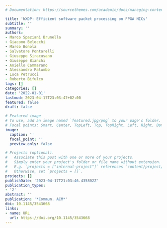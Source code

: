 ```yaml
---
# Documentation: https://sourcethemes.com/academic/docs/managing-content/

title: 'hXDP: Efficient software packet processing on FPGA NICs'
subtitle: ''
summary: ''
authors:
- Marco Spaziani Brunella
- Giacomo Belocchi
- Marco Bonola
- Salvatore Pontarelli
- Giuseppe Siracusano
- Giuseppe Bianchi
- Aniello Cammarano
- Alessandro Palumbo
- Luca Petrucci
- Roberto Bifulco
tags: []
categories: []
date: '2022-01-01'
lastmod: 2023-04-17T23:03:47+02:00
featured: false
draft: false

# Featured image
# To use, add an image named `featured.jpg/png` to your page's folder.
# Focal points: Smart, Center, TopLeft, Top, TopRight, Left, Right, BottomLeft, Bottom, BottomRight.
image:
  caption: ''
  focal_point: ''
  preview_only: false

# Projects (optional).
#   Associate this post with one or more of your projects.
#   Simply enter your project's folder or file name without extension.
#   E.g. `projects = ["internal-project"]` references `content/project/deep-learning/index.md`.
#   Otherwise, set `projects = []`.
projects: []
publishDate: '2023-04-17T21:03:46.435802Z'
publication_types:
- '2'
abstract: ''
publication: '*Commun. ACM*'
doi: 10.1145/3543668
links:
- name: URL
  url: https://doi.org/10.1145/3543668
---
```

